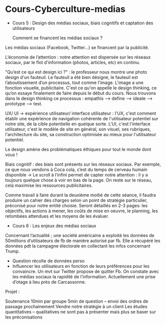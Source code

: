 # Cours-Cyberculture-medias

- Cours 5 : Design des médias sociaux, biais cognitifs et captation des utilisateurs 

  Comment se financent les médias sociaux ? 
  
Les médias sociaux (Facebook, Twitter...) se financent par la publicité. 

  L’économie de l’attention : notre attention est dispersée sur les réseaux sociaux, par le flot d'information (photos, articles, etc) en continu.

  "Qu’est ce qui est design ici ?" : le professeur nous montre une photo design d'un fauteuil. Le fauteuil a été bien désigné, le fauteuil est l’aboutissement d’un processus, tout comme l'image. L'image a une fonction visuelle, publicitaire.
C'est ce qu'on appelle le design thinking, ce qu’on essaye finalement de faire depuis le début du cours. Nous trouvons dans le design thinking ce processus : empathis --> define --> ideate --> prototype --> test. 

  UX/ UI → expérience utilisateur/ interface utilisateur : l'UX, c'est comment établir une expérience de navigation cohérente de l'utilisateur potentiel sur notre site, de la cible potentielle en quelque sorte. L'UI, c'est l'interface utilisateur, c'est le modèle de site en général, son visuel, ses rubriques, l'architecture du site, sa construction optimisée au mieux pour l'utilisateur potentiel.

Le design amène des problématiques éthiques pour tout le monde dont vous ! 

  Biais cognitif : des biais sont présents sur les réseaux sociaux. Par exemple, ce que nous vendons à Coca cola, c’est du temps de cerveau humain disponible → Le scroll à l’infini permet de capter notre attention : il y a toujours quelque chose à voir en bas de la page. On reste sur le réseau, cela maximise les ressources publicitaires. 

Comme travail à faire durant la deuxième moitié de cette séance, il faudra produire un cahier des charges selon un point de stratégie particulier, préconisé pour notre entité choisie.
Seront détaillés en 2-3 pages: les objectifs, les actions à mener, les coûts de mise en oeuvre, le planning, les retombées attendues et les moyens de les évaluer. 


- Cours 6 : Les enjeux des médias sociaux

Concernant l’actualité ; une société américaine a exploité les données de 50millions d’utilisateurs de fb de manière autorisé par fb. Elle a récupéré les données pdt la campagne électorale en collectant les infos concernant Trump. 
-	Question récolte de données perso
-	Influencer les utilisateurs en fonction de leurs préférences pour les convaincre. Un mvt sur Twitter propose de quitter Fb. 
On constate avec les médias sociaux la rapidité de l’information. Actuellement une prise d’otage à lieu près de Carcassonne. 

Projet : 

Soutenance 10min par groupe 5min de question – envoi des ordres de passage prochainement
Vendre notre stratégie à un client 
Les études quantitatives – qualitatives ne sont pas à présenter mais plus se baser sur les préconisations 
 
